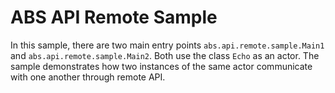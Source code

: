 # ABS API Remote Sample

In this sample, there are two main entry points `abs.api.remote.sample.Main1` and `abs.api.remote.sample.Main2`.
Both use the class `Echo` as an actor. 
The sample demonstrates how two instances of the same actor communicate with one another through remote API.

